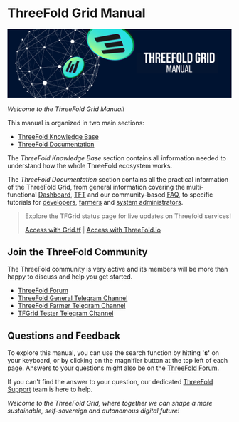 # ThreeFold Grid Manual

![header](../intro/img/intro_header.png)

*Welcome to the ThreeFold Grid Manual!*

This manual is organized in two main sections: 

- [ThreeFold Knowledge Base](../knowledge_base/knowledge_base.md)
- [ThreeFold Documentation](../documentation/documentation.md)

The *ThreeFold Knowledge Base* section contains all information needed to understand how the whole ThreeFold ecosystem works. 

The *ThreeFold Documentation* section contains all the practical information of the ThreeFold Grid, from general information covering the multi-functional [Dashboard](../documentation/dashboard/dashboard.md), [TFT](../documentation/threefold_token/threefold_token.md) and our community-based [FAQ](../documentation/faq/faq.md), to specific tutorials for [developers](../documentation/developers/developers.md), [farmers](../documentation/farmers/farmers.md) and [system administrators](../documentation/system_administrators/system_administrators.md).

> Explore the TFGrid status page for live updates on Threefold services!
> 
> [Access with Grid.tf](https://status.grid.tf) | [Access with ThreeFold.io](https://status.threefold.io)

## Join the ThreeFold Community

The ThreeFold community is very active and its members will be more than happy to discuss and help you get started.

* [ThreeFold Forum](https://forum.threefold.io/)
* [ThreeFold General Telegram Channel](https://t.me/threefold)
* [ThreeFold Farmer Telegram Channel](https://t.me/threefoldfarmers)
* [TFGrid Tester Telegram Channel](https://t.me/threefoldtesting)

## Questions and Feedback

To explore this manual, you can use the search function by hitting **'s'** on your keyboard, or by clicking on the magnifier button at the top left of each page. Answers to your questions might also be on the [ThreeFold Forum](https://forum.threefold.io/).

If you can't find the answer to your question, our dedicated [ThreeFold Support](https://threefoldfaq.crisp.help/en/) team is here to help.

*Welcome to the ThreeFold Grid, where together we can shape a more sustainable, self-sovereign and autonomous digital future!*